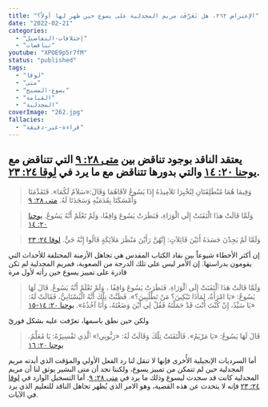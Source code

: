 ```yaml
---
title: "الإعتراض ٢٦٢، هل تَعَرَّفَت مريم المجدلية على يسوع حين ظهر لها أولاً؟"
date: "2022-02-21"
categories:
  - "إختلافات-التفاصيل"
  - "تناقضات"
youtube: "XPOE9p5r7fM"
status: "published"
tags:
  - "لوقا"
  - "متى"
  - "يسوع-المسيح"
  - "القيامة"
  - "المجدلية"
coverImage: "262.jpg"
fallacies:
  - "قراءة-غير-دقيقة"
---
```


## **يعتقد الناقد بوجود تناقض بين [متى ٢٨: ٩](https://my.bible.com/bible/101/MAT.28.9) التي تتناقض مع [يوحنا ٢٠: ١٤](https://my.bible.com/bible/101/JHN.20.14) والتي بدورها تتناقض مع ما يرد في [لوقا ٢٤: ٢٣](https://my.bible.com/bible/101/LUK.24.23).**

> وَفِيمَا هُمَا مُنْطَلِقَتَانِ لِتُخْبِرَا تَلاَمِيذَهُ إِذَا يَسُوعُ لاَقَاهُمَا وَقَالَ:«سَلاَمٌ لَكُمَا». فَتَقَدَّمَتَا وَأَمْسَكَتَا بِقَدَمَيْهِ وَسَجَدَتَا لَهُ. [متى ٢٨: ٩](https://my.bible.com/bible/101/MAT.28.9)

> وَلَمَّا قَالَتْ هذَا الْتَفَتَتْ إِلَى الْوَرَاءِ، فَنَظَرَتْ يَسُوعَ وَاقِفًا، وَلَمْ تَعْلَمْ أَنَّهُ يَسُوعُ. [يوحنا ٢٠: ١٤](https://my.bible.com/bible/101/JHN.20.14)

> وَلَمَّا لَمْ يَجِدْنَ جَسَدَهُ أَتَيْنَ قَائِلاَتٍ: إِنَّهُنَّ رَأَيْنَ مَنْظَرَ مَلاَئِكَةٍ قَالُوا إِنَّهُ حَيٌّ. [لوقا ٢٤: ٢٣](https://my.bible.com/bible/101/LUK.24.23)

إن أكثر الأخطاء شيوعاً بين نقاد الكتاب المقدس هي تجاهل الأزمنة المختلفة للأحداث التي يقومون بدراستها. إن الأمر ليس على تلك الدرجة من الصعوبة، فمريم المجدلية لم تكن قادرة على تمييز يسوع حين رأته لأول مرة

> وَلَمَّا قَالَتْ هَذَا ٱلْتَفَتَتْ إِلَى ٱلْوَرَاءِ، فَنَظَرَتْ يَسُوعَ وَاقِفًا ، وَلَمْ تَعْلَمْ أَنَّهُ يَسُوعُ. قَالَ لَهَا يَسُوعُ: «يَا امْرَأَةُ، لِمَاذَا تَبْكِينَ؟ مَنْ تَطْلُبِينَ؟». فَظَنَّتْ تِلْكَ أَنَّهُ الْبُسْتَانِيُّ، فَقَالَتْ لَهُ: «يَا سَيِّدُ، إِنْ كُنْتَ أَنْتَ قَدْ حَمَلْتَهُ فَقُلْ لِي أَيْنَ وَضَعْتَهُ، وَأَنَا آخُذُهُ». [يوحنا ٢٠: ١٤-١٥](https://my.bible.com/bible/101/JHN.20.14-15)

ولكن حين نطق باسمها، تعرّفت عليه بشكل فوريّ

> قَالَ لَهَا يَسُوعُ: «يَا مَرْيَمُ». فَالْتَفَتَتْ تِلْكَ وَقَالَتْ لَهُ: «رَبُّونِي!» ٱلَّذِي تَفْسِيرُهُ: يَا مُعَلِّمُ. [يوحنا ٢٠: ١٦](https://my.bible.com/bible/101/JHN.20.16)

أما السرديات الإنجيلية الأُخرى فإنها لا تنقل لنا رد الفعل الأولي والمؤقت الذي أبدته مريم المجدلية حين لم تتمكن من تمييز يسوع، ولكننا نجد أن متى البشير يوثق لنا أن مريم المجدلية كانت قد سجدت ليسوع وذلك ما يرد في [متى ٢٨: ٩](https://my.bible.com/bible/101/MAT.28.9). أما التسجيل الوارد في [لوقا ٢٤: ٢٣](https://my.bible.com/bible/101/LUK.24.23) فإنه لا يتحدث عن هذه القضية، وهو الامر الذي يُظهر تجاهل الناقد للتعليم الذي يرد في الآيات.
